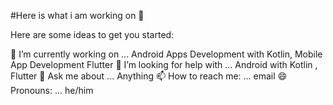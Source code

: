 #Here is what i am working on 👋

Here are some ideas to get you started:

🔭 I’m currently working on ... Android Apps Development with Kotlin, Mobile App Development Flutter
🤔 I’m looking for help with ... Android with Kotlin , Flutter 
💬 Ask me about ... Anything
📫 How to reach me: ... email
😄 Pronouns: ... he/him

